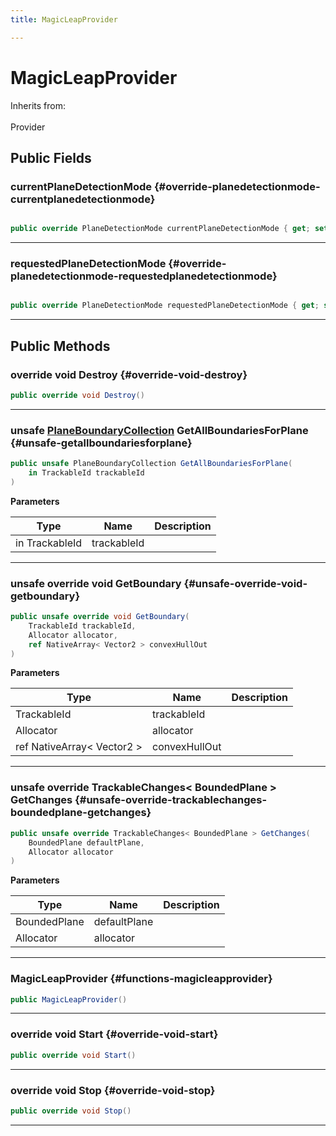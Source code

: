 ```yaml
---
title: MagicLeapProvider

---
```


# MagicLeapProvider







Inherits from: <br></br>Provider




## Public Fields

### currentPlaneDetectionMode {#override-planedetectionmode-currentplanedetectionmode}

```csharp

public override PlaneDetectionMode currentPlaneDetectionMode { get; set; }

```






-----------

### requestedPlaneDetectionMode {#override-planedetectionmode-requestedplanedetectionmode}

```csharp

public override PlaneDetectionMode requestedPlaneDetectionMode { get; set; }

```






-----------

## Public Methods

### override void Destroy {#override-void-destroy}

```csharp
public override void Destroy()
```






-----------

### unsafe [PlaneBoundaryCollection](/versioned_docs/version-02-Aug-2023/unity-api/api/UnityEngine.XR.MagicLeap/PlanesSubsystem/PlaneBoundaryCollection/UnityEngine.XR.MagicLeap.PlanesSubsystem.PlaneBoundaryCollection.md) GetAllBoundariesForPlane {#unsafe-getallboundariesforplane}

```csharp
public unsafe PlaneBoundaryCollection GetAllBoundariesForPlane(
    in TrackableId trackableId
)
```


**Parameters**

| Type | Name  | Description  | 
|--|--|--|
| in TrackableId |trackableId||






-----------

### unsafe override void GetBoundary {#unsafe-override-void-getboundary}

```csharp
public unsafe override void GetBoundary(
    TrackableId trackableId,
    Allocator allocator,
    ref NativeArray< Vector2 > convexHullOut
)
```


**Parameters**

| Type | Name  | Description  | 
|--|--|--|
| TrackableId |trackableId||
| Allocator |allocator||
| ref NativeArray&lt; Vector2 &gt; |convexHullOut||






-----------

### unsafe override TrackableChanges&lt; BoundedPlane &gt; GetChanges {#unsafe-override-trackablechanges-boundedplane-getchanges}

```csharp
public unsafe override TrackableChanges< BoundedPlane > GetChanges(
    BoundedPlane defaultPlane,
    Allocator allocator
)
```


**Parameters**

| Type | Name  | Description  | 
|--|--|--|
| BoundedPlane |defaultPlane||
| Allocator |allocator||






-----------

###  MagicLeapProvider {#functions-magicleapprovider}

```csharp
public MagicLeapProvider()
```






-----------

### override void Start {#override-void-start}

```csharp
public override void Start()
```






-----------

### override void Stop {#override-void-stop}

```csharp
public override void Stop()
```






-----------


